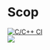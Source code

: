 # Scop
[![C/C++ CI](https://github.com/olesgedz/Scop/workflows/C/C++%20CI/badge.svg?branch=master)](https://github.com/olesgedz/Scop/actions)
<br>
<img src="https://media.giphy.com/media/h45MNGcpSU3SMRQv0F/giphy.gif">
